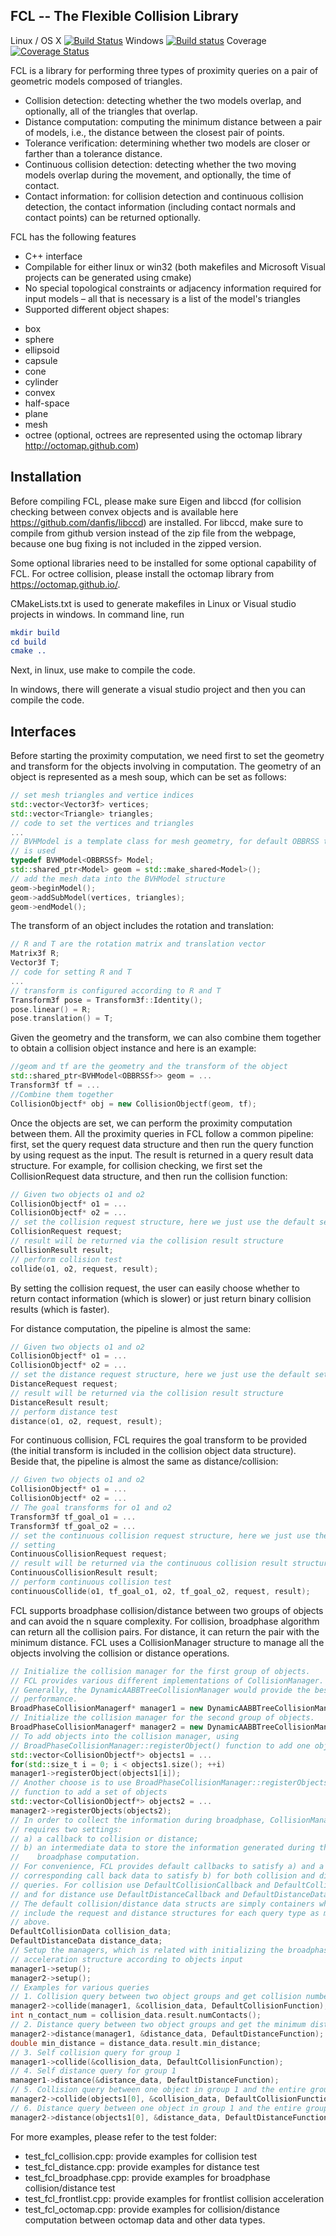 ## FCL -- The Flexible Collision Library 

Linux / OS X [![Build Status](https://travis-ci.org/flexible-collision-library/fcl.svg?branch=master)](https://travis-ci.org/flexible-collision-library/fcl)
Windows [![Build status](https://ci.appveyor.com/api/projects/status/do1k727uu6e8uemf/branch/master?svg=true)](https://ci.appveyor.com/project/flexible-collision-library/fcl)
Coverage [![Coverage Status](https://coveralls.io/repos/github/flexible-collision-library/fcl/badge.svg?branch=master)](https://coveralls.io/github/flexible-collision-library/fcl?branch=master)

FCL is a library for performing three types of proximity queries on a pair of
geometric models composed of triangles.
 - Collision detection: detecting whether the two models overlap, and
   optionally, all of the triangles that overlap.
 - Distance computation: computing the minimum distance between a pair of
   models, i.e., the distance between the closest pair of points.
 - Tolerance verification: determining whether two models are closer or farther
   than a tolerance distance.
 - Continuous collision detection: detecting whether the two moving models
   overlap during the movement, and optionally, the time of contact.
 - Contact information: for collision detection and continuous collision
   detection, the contact information (including contact normals and contact
   points) can be returned optionally.

FCL has the following features
 - C++ interface
 - Compilable for either linux or win32 (both makefiles and Microsoft Visual
   projects can be generated using cmake)
 - No special topological constraints or adjacency information required for
   input models – all that is necessary is a list of the model's triangles
 - Supported different object shapes:
  + box
  + sphere
  + ellipsoid
  + capsule
  + cone
  + cylinder
  + convex
  + half-space
  + plane
  + mesh
  + octree (optional, octrees are represented using the octomap library
    http://octomap.github.com)


## Installation

Before compiling FCL, please make sure Eigen and libccd (for collision checking
between convex objects and is available here https://github.com/danfis/libccd)
are installed. For libccd, make sure to compile from github version instead of
the zip file from the webpage, because one bug fixing is not included in the
zipped version.

Some optional libraries need to be installed for some optional capability of
FCL. For octree collision, please install the octomap library from
https://octomap.github.io/.

CMakeLists.txt is used to generate makefiles in Linux or Visual studio projects
in windows. In command line, run
``` cmake
mkdir build
cd build
cmake ..
```
Next, in linux, use make to compile the code. 

In windows, there will generate a visual studio project and then you can compile
the code.

## Interfaces
Before starting the proximity computation, we need first to set the geometry and
transform for the objects involving in computation. The geometry of an object is
represented as a mesh soup, which can be set as follows:

```cpp
// set mesh triangles and vertice indices
std::vector<Vector3f> vertices;
std::vector<Triangle> triangles;
// code to set the vertices and triangles
...
// BVHModel is a template class for mesh geometry, for default OBBRSS template
// is used
typedef BVHModel<OBBRSSf> Model;
std::shared_ptr<Model> geom = std::make_shared<Model>();
// add the mesh data into the BVHModel structure
geom->beginModel();
geom->addSubModel(vertices, triangles);
geom->endModel();
```

The transform of an object includes the rotation and translation:
```cpp
// R and T are the rotation matrix and translation vector
Matrix3f R;
Vector3f T;
// code for setting R and T
...
// transform is configured according to R and T
Transform3f pose = Transform3f::Identity();
pose.linear() = R;
pose.translation() = T;
```


Given the geometry and the transform, we can also combine them together to
obtain a collision object instance and here is an example:
```cpp
//geom and tf are the geometry and the transform of the object
std::shared_ptr<BVHModel<OBBRSSf>> geom = ...
Transform3f tf = ...
//Combine them together
CollisionObjectf* obj = new CollisionObjectf(geom, tf);
```

Once the objects are set, we can perform the proximity computation between them.
All the proximity queries in FCL follow a common pipeline: first, set the query
request data structure and then run the query function by using request as the
input. The result is returned in a query result data structure. For example, for
collision checking, we first set the CollisionRequest data structure, and then
run the collision function:
```cpp
// Given two objects o1 and o2
CollisionObjectf* o1 = ...
CollisionObjectf* o2 = ...
// set the collision request structure, here we just use the default setting
CollisionRequest request;
// result will be returned via the collision result structure
CollisionResult result;
// perform collision test
collide(o1, o2, request, result);
```

By setting the collision request, the user can easily choose whether to return
contact information (which is slower) or just return binary collision results
(which is faster).


For distance computation, the pipeline is almost the same:

```cpp
// Given two objects o1 and o2
CollisionObjectf* o1 = ...
CollisionObjectf* o2 = ...
// set the distance request structure, here we just use the default setting
DistanceRequest request;
// result will be returned via the collision result structure
DistanceResult result;
// perform distance test
distance(o1, o2, request, result);
```

For continuous collision, FCL requires the goal transform to be provided (the
initial transform is included in the collision object data structure). Beside
that, the pipeline is almost the same as distance/collision:

```cpp
// Given two objects o1 and o2
CollisionObjectf* o1 = ...
CollisionObjectf* o2 = ...
// The goal transforms for o1 and o2
Transform3f tf_goal_o1 = ...
Transform3f tf_goal_o2 = ...
// set the continuous collision request structure, here we just use the default
// setting
ContinuousCollisionRequest request;
// result will be returned via the continuous collision result structure
ContinuousCollisionResult result;
// perform continuous collision test
continuousCollide(o1, tf_goal_o1, o2, tf_goal_o2, request, result);
```

FCL supports broadphase collision/distance between two groups of objects and can
avoid the n square complexity. For collision, broadphase algorithm can return
all the collision pairs. For distance, it can return the pair with the minimum
distance. FCL uses a CollisionManager structure to manage all the objects
involving the collision or distance operations.
```cpp
// Initialize the collision manager for the first group of objects. 
// FCL provides various different implementations of CollisionManager.
// Generally, the DynamicAABBTreeCollisionManager would provide the best
// performance.
BroadPhaseCollisionManagerf* manager1 = new DynamicAABBTreeCollisionManagerf(); 
// Initialize the collision manager for the second group of objects.
BroadPhaseCollisionManagerf* manager2 = new DynamicAABBTreeCollisionManagerf();
// To add objects into the collision manager, using
// BroadPhaseCollisionManager::registerObject() function to add one object
std::vector<CollisionObjectf*> objects1 = ...
for(std::size_t i = 0; i < objects1.size(); ++i)
manager1->registerObject(objects1[i]);
// Another choose is to use BroadPhaseCollisionManager::registerObjects()
// function to add a set of objects
std::vector<CollisionObjectf*> objects2 = ...
manager2->registerObjects(objects2);
// In order to collect the information during broadphase, CollisionManager
// requires two settings:
// a) a callback to collision or distance; 
// b) an intermediate data to store the information generated during the
//    broadphase computation.
// For convenience, FCL provides default callbacks to satisfy a) and a
// corresponding call back data to satisfy b) for both collision and distance
// queries. For collision use DefaultCollisionCallback and DefaultCollisionData
// and for distance use DefaultDistanceCallback and DefaultDistanceData.
// The default collision/distance data structs are simply containers which
// include the request and distance structures for each query type as mentioned
// above.
DefaultCollisionData collision_data;
DefaultDistanceData distance_data;
// Setup the managers, which is related with initializing the broadphase
// acceleration structure according to objects input
manager1->setup();
manager2->setup();
// Examples for various queries
// 1. Collision query between two object groups and get collision numbers
manager2->collide(manager1, &collision_data, DefaultCollisionFunction);
int n_contact_num = collision_data.result.numContacts(); 
// 2. Distance query between two object groups and get the minimum distance
manager2->distance(manager1, &distance_data, DefaultDistanceFunction);
double min_distance = distance_data.result.min_distance;
// 3. Self collision query for group 1
manager1->collide(&collision_data, DefaultCollisionFunction);
// 4. Self distance query for group 1
manager1->distance(&distance_data, DefaultDistanceFunction);
// 5. Collision query between one object in group 1 and the entire group 2
manager2->collide(objects1[0], &collision_data, DefaultCollisionFunction);
// 6. Distance query between one object in group 1 and the entire group 2
manager2->distance(objects1[0], &distance_data, DefaultDistanceFunction);
```


For more examples, please refer to the test folder:
- test_fcl_collision.cpp: provide examples for collision test
- test_fcl_distance.cpp: provide examples for distance test
- test_fcl_broadphase.cpp: provide examples for broadphase collision/distance
  test
- test_fcl_frontlist.cpp: provide examples for frontlist collision acceleration
- test_fcl_octomap.cpp: provide examples for collision/distance computation
  between octomap data and other data types.
